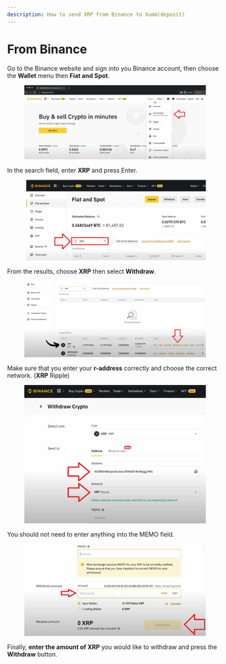 ```yaml
---
description: How to send XRP from Binance to Xumm(deposit)
---
```


# From Binance

Go to the Binance website and sign into you Binance account, then choose the **Wallet** menu then **Fiat and Spot**.

<figure><img src="../../.gitbook/assets/Binance -1.png" alt=""><figcaption></figcaption></figure>

In the search field, enter **XRP** and press Enter.

<figure><img src="../../.gitbook/assets/Binance -2 (1).png" alt=""><figcaption></figcaption></figure>

From the results, choose **XRP** then select **Withdraw**.

<figure><img src="../../.gitbook/assets/Binance -3.png" alt=""><figcaption></figcaption></figure>

Make sure that you enter your **r-address** correctly and choose the correct network. (**XRP** Ripple)

<figure><img src="../../.gitbook/assets/Binance -4.png" alt=""><figcaption></figcaption></figure>

You should not need to enter anything into the MEMO field.

<figure><img src="../../.gitbook/assets/Binance -5.png" alt=""><figcaption></figcaption></figure>

Finally, **enter the amount of XRP** you would like to withdraw and press the **Withdraw** button.



